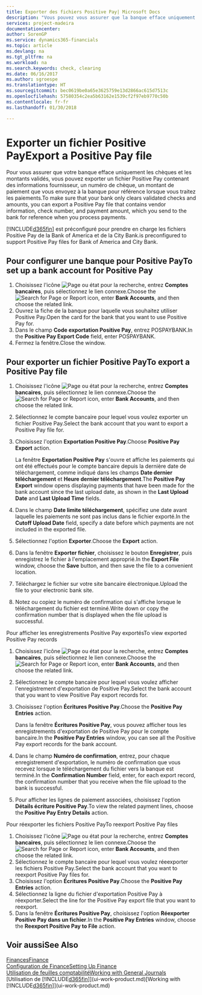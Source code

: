 ```yaml
---
title: Exporter des fichiers Positive Pay| Microsoft Docs
description: "Vous pouvez vous assurer que la banque efface uniquement les chèques et les montants validés en exportant un fichier Positive Pay contenant des informations de paiement et fournisseur."
services: project-madeira
documentationcenter: 
author: SorenGP
ms.service: dynamics365-financials
ms.topic: article
ms.devlang: na
ms.tgt_pltfrm: na
ms.workload: na
ms.search.keywords: check, clearing
ms.date: 06/16/2017
ms.author: sgroespe
ms.translationtype: HT
ms.sourcegitcommit: bec0619be0a65e3625759e13d2866ac615d7513c
ms.openlocfilehash: 57580354c2ea5b63162e1539cf2f97eb9770c50b
ms.contentlocale: fr-fr
ms.lasthandoff: 01/30/2018

---
```

# <a name="export-a-positive-pay-file"></a><span data-ttu-id="39650-103">Exporter un fichier Positive Pay</span><span class="sxs-lookup"><span data-stu-id="39650-103">Export a Positive Pay file</span></span>
<span data-ttu-id="39650-104">Pour vous assurer que votre banque efface uniquement les chèques et les montants validés, vous pouvez exporter un fichier Positive Pay contenant des informations fournisseur, un numéro de chèque, un montant de paiement que vous envoyez à la banque pour référence lorsque vous traitez les paiements.</span><span class="sxs-lookup"><span data-stu-id="39650-104">To make sure that your bank only clears validated checks and amounts, you can export a Positive Pay file that contains vendor information, check number, and payment amount, which you send to the bank for reference when you process payments.</span></span>

[!INCLUDE[d365fin](includes/d365fin_md.md)] <span data-ttu-id="39650-105"> est préconfiguré pour prendre en charge les fichiers Positive Pay de la Bank of America et de la City Bank.</span><span class="sxs-lookup"><span data-stu-id="39650-105">is preconfigured to support Positive Pay files for Bank of America and City Bank.</span></span>

## <a name="to-set-up-a-bank-account-for-positive-pay"></a><span data-ttu-id="39650-106">Pour configurer une banque pour Positive Pay</span><span class="sxs-lookup"><span data-stu-id="39650-106">To set up a bank account for Positive Pay</span></span>
1. <span data-ttu-id="39650-107">Choisissez l'icône ![Page ou état pour la recherche](media/ui-search/search_small.png "icône Page ou état pour la recherche"), entrez **Comptes bancaires**, puis sélectionnez le lien connexe.</span><span class="sxs-lookup"><span data-stu-id="39650-107">Choose the ![Search for Page or Report](media/ui-search/search_small.png "Search for Page or Report icon") icon, enter **Bank Accounts**, and then choose the related link.</span></span>
2. <span data-ttu-id="39650-108">Ouvrez la fiche de la banque pour laquelle vous souhaitez utiliser Positive Pay.</span><span class="sxs-lookup"><span data-stu-id="39650-108">Open the card for the bank that you want to use Positive Pay for.</span></span>
3. <span data-ttu-id="39650-109">Dans le champ **Code exportation Positive Pay**, entrez POSPAYBANK.</span><span class="sxs-lookup"><span data-stu-id="39650-109">In the **Positive Pay Export Code** field, enter POSPAYBANK.</span></span>
4. <span data-ttu-id="39650-110">Fermez la fenêtre.</span><span class="sxs-lookup"><span data-stu-id="39650-110">Close the window.</span></span>

## <a name="to-export-a-positive-pay-file"></a><span data-ttu-id="39650-111">Pour exporter un fichier Positive Pay</span><span class="sxs-lookup"><span data-stu-id="39650-111">To export a Positive Pay file</span></span>
1. <span data-ttu-id="39650-112">Choisissez l'icône ![Page ou état pour la recherche](media/ui-search/search_small.png "icône Page ou état pour la recherche"), entrez **Comptes bancaires**, puis sélectionnez le lien connexe.</span><span class="sxs-lookup"><span data-stu-id="39650-112">Choose the ![Search for Page or Report](media/ui-search/search_small.png "Search for Page or Report icon") icon, enter **Bank Accounts**, and then choose the related link.</span></span>
2. <span data-ttu-id="39650-113">Sélectionnez le compte bancaire pour lequel vous voulez exporter un fichier Positive Pay.</span><span class="sxs-lookup"><span data-stu-id="39650-113">Select the bank account that you want to export a Positive Pay file for.</span></span>
3. <span data-ttu-id="39650-114">Choisissez l'option **Exportation Positive Pay**.</span><span class="sxs-lookup"><span data-stu-id="39650-114">Choose **Positive Pay Export** action.</span></span>

    <span data-ttu-id="39650-115">La fenêtre **Exportation Positive Pay** s'ouvre et affiche les paiements qui ont été effectués pour le compte bancaire depuis la dernière date de téléchargement, comme indiqué dans les champs **Date dernier téléchargement** et **Heure dernier téléchargement**.</span><span class="sxs-lookup"><span data-stu-id="39650-115">The **Positive Pay Export** window opens displaying payments that have been made for the bank account since the last upload date, as shown in the **Last Upload Date** and **Last Upload Time** fields.</span></span>
4. <span data-ttu-id="39650-116">Dans le champ **Date limite téléchargement**, spécifiez une date avant laquelle les paiements ne sont pas inclus dans le fichier exporté.</span><span class="sxs-lookup"><span data-stu-id="39650-116">In the **Cutoff Upload Date** field, specify a date before which payments are not included in the exported file.</span></span>
5. <span data-ttu-id="39650-117">Sélectionnez l'option **Exporter**.</span><span class="sxs-lookup"><span data-stu-id="39650-117">Choose the **Export** action.</span></span>
6. <span data-ttu-id="39650-118">Dans la fenêtre **Exporter fichier**, choisissez le bouton **Enregistrer**, puis enregistrez le fichier à l'emplacement approprié.</span><span class="sxs-lookup"><span data-stu-id="39650-118">In the **Export File** window, choose the **Save** button, and then save the file to a convenient location.</span></span>
7. <span data-ttu-id="39650-119">Téléchargez le fichier sur votre site bancaire électronique.</span><span class="sxs-lookup"><span data-stu-id="39650-119">Upload the file to your electronic bank site.</span></span>
8. <span data-ttu-id="39650-120">Notez ou copiez le numéro de confirmation qui s'affiche lorsque le téléchargement du fichier est terminé.</span><span class="sxs-lookup"><span data-stu-id="39650-120">Write down or copy the confirmation number that is displayed when the file upload is successful.</span></span>

<span data-ttu-id="39650-121">Pour afficher les enregistrements Positive Pay exportés</span><span class="sxs-lookup"><span data-stu-id="39650-121">To view exported Positive Pay records</span></span>

1. <span data-ttu-id="39650-122">Choisissez l'icône ![Page ou état pour la recherche](media/ui-search/search_small.png "icône Page ou état pour la recherche"), entrez **Comptes bancaires**, puis sélectionnez le lien connexe.</span><span class="sxs-lookup"><span data-stu-id="39650-122">Choose the ![Search for Page or Report](media/ui-search/search_small.png "Search for Page or Report icon") icon, enter **Bank Accounts**, and then choose the related link.</span></span>
2. <span data-ttu-id="39650-123">Sélectionnez le compte bancaire pour lequel vous voulez afficher l'enregistrement d'exportation de Positive Pay.</span><span class="sxs-lookup"><span data-stu-id="39650-123">Select the bank account that you want to view Positive Pay export records for.</span></span>
3. <span data-ttu-id="39650-124">Choisissez l'option **Écritures Positive Pay**.</span><span class="sxs-lookup"><span data-stu-id="39650-124">Choose the **Positive Pay Entries** action.</span></span>

    <span data-ttu-id="39650-125">Dans la fenêtre **Écritures Positive Pay**, vous pouvez afficher tous les enregistrements d'exportation de Positive Pay pour le compte bancaire.</span><span class="sxs-lookup"><span data-stu-id="39650-125">In the **Positive Pay Entries** window, you can see all the Positive Pay export records for the bank account.</span></span>
4. <span data-ttu-id="39650-126">Dans le champ **Numéro de confirmation**, entrez, pour chaque enregistrement d'exportation, le numéro de confirmation que vous recevez lorsque le téléchargement du fichier vers la banque est terminé.</span><span class="sxs-lookup"><span data-stu-id="39650-126">In the **Confirmation Number** field, enter, for each export record, the confirmation number that you receive when the file upload to the bank is successful.</span></span>
5. <span data-ttu-id="39650-127">Pour afficher les lignes de paiement associées, choisissez l'option **Détails écriture Positive Pay**.</span><span class="sxs-lookup"><span data-stu-id="39650-127">To view the related payment lines, choose the **Positive Pay Entry Details** action.</span></span>

<span data-ttu-id="39650-128">Pour réexporter les fichiers Positive Pay</span><span class="sxs-lookup"><span data-stu-id="39650-128">To reexport Positive Pay files</span></span>

1. <span data-ttu-id="39650-129">Choisissez l'icône ![Page ou état pour la recherche](media/ui-search/search_small.png "icône Page ou état pour la recherche"), entrez **Comptes bancaires**, puis sélectionnez le lien connexe.</span><span class="sxs-lookup"><span data-stu-id="39650-129">Choose the ![Search for Page or Report](media/ui-search/search_small.png "Search for Page or Report icon") icon, enter **Bank Accounts**, and then choose the related link.</span></span>
2. <span data-ttu-id="39650-130">Sélectionnez le compte bancaire pour lequel vous voulez réeexporter les fichiers Positive Pay.</span><span class="sxs-lookup"><span data-stu-id="39650-130">Select the bank account that you want to reexport Positive Pay files for.</span></span>
3. <span data-ttu-id="39650-131">Choisissez l'option **Écritures Positive Pay**.</span><span class="sxs-lookup"><span data-stu-id="39650-131">Choose the **Positive Pay Entries** action.</span></span>
4. <span data-ttu-id="39650-132">Sélectionnez la ligne du fichier d'exportation Positive Pay à réexporter.</span><span class="sxs-lookup"><span data-stu-id="39650-132">Select the line for the Positive Pay export file that you want to reexport.</span></span>
5. <span data-ttu-id="39650-133">Dans la fenêtre **Écritures Positive Pay**, choisissez l'option **Réexporter Positive Pay dans un fichier**.</span><span class="sxs-lookup"><span data-stu-id="39650-133">In the **Positive Pay Entries** window, choose the **Reexport Positive Pay to File** action.</span></span>

## <a name="see-also"></a><span data-ttu-id="39650-134">Voir aussi</span><span class="sxs-lookup"><span data-stu-id="39650-134">See Also</span></span>
[<span data-ttu-id="39650-135">Finances</span><span class="sxs-lookup"><span data-stu-id="39650-135">Finance</span></span>](finance.md)  
[<span data-ttu-id="39650-136">Configuration de Finance</span><span class="sxs-lookup"><span data-stu-id="39650-136">Setting Up Finance</span></span>](finance-setup-finance.md)  
[<span data-ttu-id="39650-137">Utilisation de feuilles comptabilité</span><span class="sxs-lookup"><span data-stu-id="39650-137">Working with General Journals</span></span>](ui-work-general-journals.md)  
<span data-ttu-id="39650-138">[Utilisation de [!INCLUDE[d365fin](includes/d365fin_md.md)]](ui-work-product.md)</span><span class="sxs-lookup"><span data-stu-id="39650-138">[Working with [!INCLUDE[d365fin](includes/d365fin_md.md)]](ui-work-product.md)</span></span>

